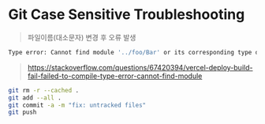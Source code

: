 # Git Case Sensitive Troubleshooting

> 파일이름(대소문자) 변경 후 오류 발생

```sh
Type error: Cannot find module '../foo/Bar' or its corresponding type declarations.
```

> <https://stackoverflow.com/questions/67420394/vercel-deploy-build-fail-failed-to-compile-type-error-cannot-find-module>

```sh
git rm -r --cached .
git add --all .
git commit -a -m "fix: untracked files"
git push
```
